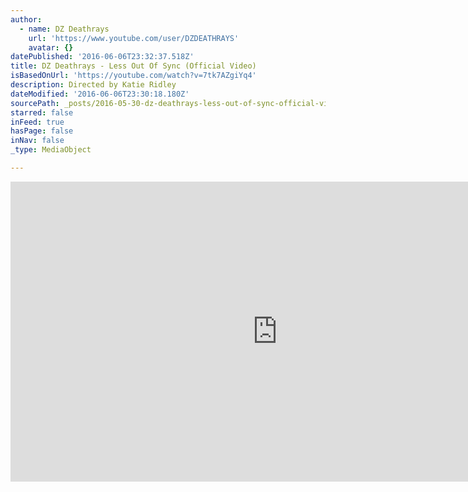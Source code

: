 ```yaml
---
author:
  - name: DZ Deathrays
    url: 'https://www.youtube.com/user/DZDEATHRAYS'
    avatar: {}
datePublished: '2016-06-06T23:32:37.518Z'
title: DZ Deathrays - Less Out Of Sync (Official Video)
isBasedOnUrl: 'https://youtube.com/watch?v=7tk7AZgiYq4'
description: Directed by Katie Ridley
dateModified: '2016-06-06T23:30:18.180Z'
sourcePath: _posts/2016-05-30-dz-deathrays-less-out-of-sync-official-video.md
starred: false
inFeed: true
hasPage: false
inNav: false
_type: MediaObject

---
```

<iframe src="https://cdn.embedly.com/widgets/media.html?src=https%3A%2F%2Fwww.youtube.com%2Fembed%2F7tk7AZgiYq4%3Ffeature%3Doembed&amp;url=http%3A%2F%2Fwww.youtube.com%2Fwatch%3Fv%3D7tk7AZgiYq4&amp;image=https%3A%2F%2Fi.ytimg.com%2Fvi%2F7tk7AZgiYq4%2Fhqdefault.jpg&amp;key=b7d04c9b404c499eba89ee7072e1c4f7&amp;type=text%2Fhtml&amp;schema=youtube" width="854" height="480" scrolling="no" frameborder="0" allowfullscreen="" style=""></iframe>